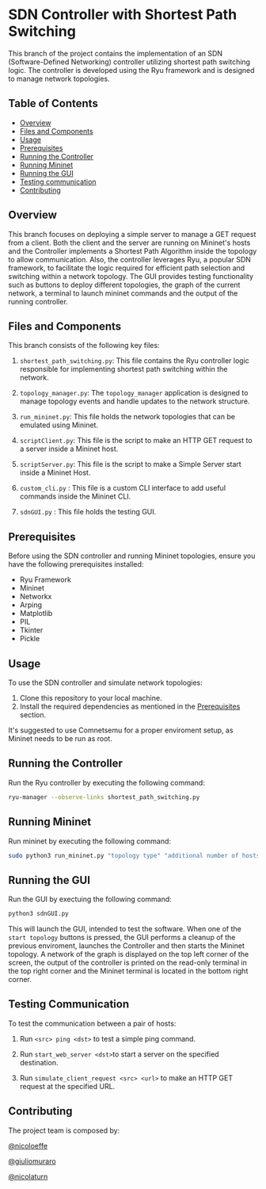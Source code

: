# SDN Controller with Shortest Path Switching

This branch of the project contains the implementation of an SDN (Software-Defined Networking) controller utilizing shortest path switching logic. The controller is developed using the Ryu framework and is designed to manage network topologies.

## Table of Contents

- [Overview](#overview)
- [Files and Components](#files-and-components)
- [Usage](#usage)
- [Prerequisites](#prerequisites)
- [Running the Controller](#running-the-controller)
- [Running Mininet](#running-mininet)
- [Running the GUI](#running-the-GUI)
- [Testing communication](#testing-communication)
- [Contributing](#contributing)

## Overview

This branch focuses on deploying a simple server to manage a GET request from a client. Both the client and the server are running on Mininet's hosts and the Controller implements a Shortest Path Algorithm inside the topology to allow communication. Also, the controller leverages Ryu, a popular SDN framework, to facilitate the logic required for efficient path selection and switching within a network topology. The GUI provides testing functionality such as buttons to deploy different topologies, the graph of the current network, a terminal to launch mininet commands and the output of the running controller.

## Files and Components

This branch consists of the following key files:

1. `shortest_path_switching.py`: This file contains the Ryu controller logic responsible for implementing shortest path switching within the network.

2. `topology_manager.py`: The `topology_manager` application is designed to manage topology events and handle updates to the network structure.

3. `run_mininet.py`: This file holds the network topologies that can be emulated using Mininet.

4. `scriptClient.py`: This file is the script to make an HTTP GET request to a server inside a Mininet host.

5. `scriptServer.py`: This file is the script to make a Simple Server start inside a Mininet Host.

6. `custom_cli.py` : This file is a custom CLI interface to add useful commands inside the Mininet CLI.

7. `sdnGUI.py` : This file holds the testing GUI.

## Prerequisites

Before using the SDN controller and running Mininet topologies, ensure you have the following prerequisites installed:

- Ryu Framework
- Mininet
- Networkx
- Arping
- Matplotlib
- PIL
- Tkinter
- Pickle

## Usage

To use the SDN controller and simulate network topologies:

1. Clone this repository to your local machine.
2. Install the required dependencies as mentioned in the [Prerequisites](#prerequisites) section.

It's suggested to use Comnetsemu for a proper enviroment setup, as Mininet needs to be run as root.

## Running the Controller

Run the Ryu controller by executing the following command:

```bash
ryu-manager --observe-links shortest_path_switching.py
```

## Running Mininet
Run mininet by executing the following command:

```bash
sudo python3 run_mininet.py "topology type" "additional number of hosts"
```

## Running the GUI

Run the GUI by exectuing the  following command: 

```bash
python3 sdnGUI.py
```
This will launch the GUI, intended to test the software. When one of the `start topology` buttons is pressed, the GUI performs a cleanup of the previous enviroment, launches the Controller and then starts the Mininet topology. A network of the graph is displayed on the top left corner of the screen, the output of the controller is printed on the read-only terminal in the top right corner and the Mininet terminal is located in the bottom right corner.


## Testing Communication

To test the communication between a pair of hosts:


1. Run `<src> ping <dst>` to test a simple ping command.

2. Run `start_web_server <dst>`to start a server on the specified destination.

3. Run `simulate_client_request <src> <url>` to make an HTTP GET request at the specified URL.


## Contributing

The project team is composed by:

[@nicoloeffe](https://github.com/nicoloeffe)

[@giuliomuraro](https://github.com/GiulioMuraro)

[@nicolaturn](https://github.com/nicolaturn)


